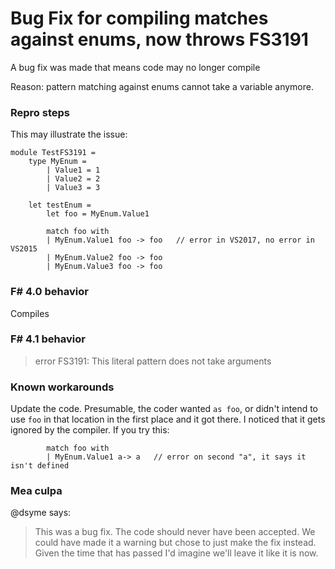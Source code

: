 
# Bug Fix for compiling matches against enums, now throws FS3191 

A bug fix was made that means code may no longer compile

Reason: pattern matching against enums cannot take a variable anymore.

### Repro steps

This may illustrate the issue:

```f#
module TestFS3191 =
    type MyEnum = 
        | Value1 = 1
        | Value2 = 2
        | Value3 = 3

    let testEnum =
        let foo = MyEnum.Value1

        match foo with
        | MyEnum.Value1 foo -> foo   // error in VS2017, no error in VS2015
        | MyEnum.Value2 foo -> foo
        | MyEnum.Value3 foo -> foo
```

### F# 4.0 behavior

Compiles


### F# 4.1 behavior


> error FS3191: This literal pattern does not take arguments

### Known workarounds

Update the code. Presumable, the coder wanted `as foo`, or didn't intend to use `foo` in that location in the first place and it got there. I noticed that it gets ignored by the compiler. If you try this:

```f#
        match foo with
        | MyEnum.Value1 a-> a   // error on second "a", it says it isn't defined
```

### Mea culpa

@dsyme says:

> This was a bug fix. The code should never have been accepted. We could have made it a warning but chose to just make the fix instead. Given the time that has passed I'd imagine we'll leave it like it is now.


